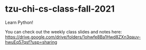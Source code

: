 # tzu-chi-cs-class-fall-2021
Learn Python!

You can check out the weekly class slides and notes here: https://drive.google.com/drive/folders/1ohwfe8Ba1Hwd8ZXn3qauv-hwuEq57qsf?usp=sharing
